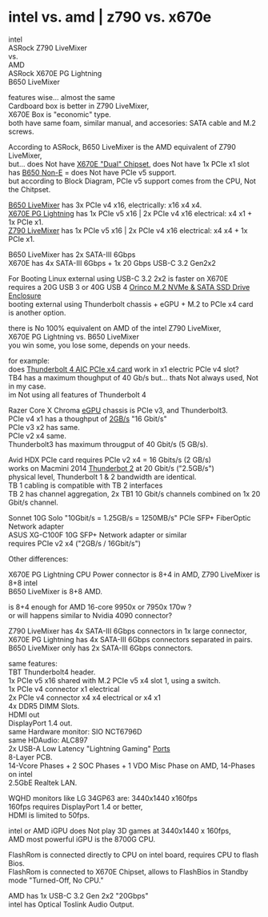 # intel vs. amd | z790 vs. x670e

intel </br>
ASRock Z790 LiveMixer </br>
vs. </br>
AMD </br>
ASRock X670E PG Lightning </br>
B650 LiveMixer </br>

features wise... almost the same </br>
Cardboard box is better in Z790 LiveMixer, </br>
X670E Box is "economic" type. </br>
both have same foam, similar manual, and accesories: SATA cable and M.2 screws. </br>

According to ASRock, B650 LiveMixer is the AMD equivalent of Z790 LiveMixer, </br>
but... does Not have [X670E "Dual" Chipset](https://www.digitalcitizen.life/x670e-x670-b650e-b650-chipsets/), does Not have 1x PCIe x1 slot </br>
has [B650 Non-E](https://www.digitalcitizen.life/x670e-x670-b650e-b650-chipsets/) = does Not have PCIe v5 support. </br>
but according to Block Diagram, PCIe v5 support comes from the CPU, Not the Chitpset. </br>

[B650 LiveMixer](https://www.asrock.com/mb/AMD/B650%20LiveMixer/Specification.us.asp#Specification) has 3x PCIe v4 x16, electrically: x16 x4 x4. </br>
[X670E PG Lightning](https://pg.asrock.com/MB/AMD/X670E%20PG%20Lightning/index.asp) has 1x PCIe v5 x16 | 2x PCIe v4 x16 electrical: x4 x1 + 1x PCIe x1. </br>
[Z790 LiveMixer](https://www.asrock.com/mb/Intel/Z790%20LiveMixer/Specification.asp) has 1x PCIe v5 x16 | 2x PCIe v4 x16 electrical: x4 x4 + 1x PCIe x1. 

B650 LiveMixer has 2x SATA-III 6Gbps </br>
X670E has 4x SATA-III 6Gbps + 1x 20 Gbps USB-C 3.2 Gen2x2 </br>

For Booting Linux external using USB-C 3.2 2x2 is faster on X670E </br>
requires a 20G USB 3 or 40G USB 4 [Orinco M.2 NVMe & SATA SSD Drive Enclosure](https://www.orico.cc/us/product/subcategory/115.html) </br>
booting external using Thunderbolt chassis + eGPU + M.2 to PCIe x4 card is another option. </br>

there is No 100% equivalent on AMD of the intel Z790 LiveMixer, </br>
X670E PG Lightning vs. B650 LiveMixer </br>
you win some, you lose some, depends on your needs. </br>

for example:</br>
does [Thunderbolt 4 AIC PCIe x4 card](https://www.asrock.com/mb/spec/product.asp?Model=Thunderbolt%204%20AIC) work in x1 electric PCIe v4 slot? </br>
TB4 has a maximum thoughput of 40 Gb/s but... thats Not always used, Not in my case. </br>
im Not using all features of Thunderbolt 4 </br>

Razer Core X Chroma [eGPU](https://egpu.io/best-egpu-buyers-guide/) chassis is PCIe v3, and Thunderbolt3. </br>
PCIe v4 x1 has a thoughput of [2GB/s](https://en.wikipedia.org/wiki/PCI_Express#Comparison_table) "16 Gbit/s" </br>
PCIe v3 x2 has same. </br>
PCIe v2 x4 same. </br>
Thunderbolt3 has maximum througput of 40 Gbit/s (5 GB/s). </br>

Avid HDX PCIe card requires PCIe v2 x4 = 16 Gbits/s (2 GB/s) </br>
works on Macmini 2014 [Thunderbot 2](https://en.wikipedia.org/wiki/Thunderbolt_(interface)#Thunderbolt_2) at 20 Gbit/s ("2.5GB/s") </br>
physical level, Thunderbolt 1 & 2 bandwidth are identical. </br>
TB 1 cabling is compatible with TB 2 interfaces </br>
TB 2 has channel aggregation, 2x TB1 10 Gbit/s channels combined on 1x 20 Gbit/s channel. </br>

Sonnet 10G Solo "10Gbit/s = 1.25GB/s = 1250MB/s" PCIe SFP+ FiberOptic Network adapter </br>
ASUS XG-C100F 10G SFP+ Network adapter or similar </br>
requires PCIe v2 x4 ("2GB/s / 16Gbit/s") </br>

Other differences: </br>

X670E PG Lightning CPU Power connector is 8+4 in AMD, 
Z790 LiveMixer is 8+8 intel </br>
B650 LiveMixer is 8+8 AMD. </br>

is 8+4 enough for AMD 16-core 9950x or 7950x 170w ? </br>
or will happens similar to Nvidia 4090 connector? </br>

Z790 LiveMixer has 4x SATA-III 6Gbps connectors in 1x large connector, </br>
X670E PG Lightning has 4x SATA-III 6Gbps connectors separated in pairs. </br>
B650 LiveMixer only has 2x SATA-III 6Gbps connectors. </br>

same features: </br>
TBT Thunderbolt4 header. </br>
1x PCIe v5 x16 shared with M.2 PCIe v5 x4 slot 1, using a switch. </br>
1x PCIe v4 connector x1 electrical </br>
2x PCIe v4 connector x4 x4 electrical or x4 x1 </br>
4x DDR5 DIMM Slots. </br>
HDMI out </br>
DisplayPort 1.4 out. </br>
same Hardware monitor: SIO NCT6796D </br>
same HDAudio: ALC897 </br>
2x USB-A Low Latency "Lightning Gaming" [Ports](https://www.asrock.com/microsite/2021EmbraceTheFuture/single-post3.html) </br> 
8-Layer PCB. </br>
14-Vcore Phases + 2 SOC Phases + 1 VDO Misc Phase on AMD, 14-Phases on intel</br>
2.5GbE Realtek LAN. </br>

WQHD monitors like LG 34GP63 are: 3440x1440 x160fps </br>
160fps requires DisplayPort 1.4 or better, </br>
HDMI is limited to 50fps. </br>

intel or AMD iGPU does Not play 3D games at 3440x1440 x 160fps, </br>
AMD most powerful iGPU is the 8700G CPU. </br>

FlashRom is connected directly to CPU on intel board, requires CPU to flash Bios. </br>
FlashRom is connected to X670E Chipset, allows to FlashBios in Standby mode "Turned-Off, No CPU." </br>

AMD has 1x USB-C 3.2 Gen 2x2 "20Gbps" </br>
intel has Optical Toslink Audio Output.  </br>

